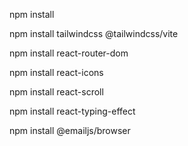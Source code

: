 npm install

npm install tailwindcss @tailwindcss/vite

npm install react-router-dom

npm install react-icons

npm install react-scroll

npm install react-typing-effect

npm install @emailjs/browser
